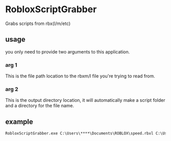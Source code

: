 # RobloxScriptGrabber
Grabs scripts from rbx(l/m/etc)

## usage
you only need to provide two arguments to this application.
### arg 1
This is the file path location to the rbxm/l file you're trying to read from.
### arg 2
This is the output directory location, it will automatically make a script folder and a directory for the file name.

## example

```cmd
RobloxScriptGrabber.exe C:\Users\****\Documents\ROBLOX\speed.rbxl C:\Users\****\Documents\test
```
